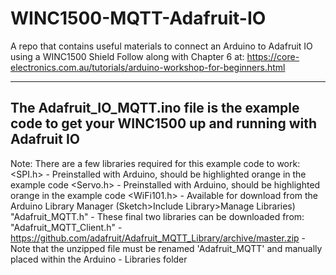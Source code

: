 # WINC1500-MQTT-Adafruit-IO
A repo that contains useful materials to connect an Arduino to Adafruit IO using a WINC1500 Shield
Follow along with Chapter 6 at: https://core-electronics.com.au/tutorials/arduino-workshop-for-beginners.html

----------------------------------------------------------------------------------------------------------
The Adafruit_IO_MQTT.ino file is the example code to get your WINC1500 up and running with Adafruit IO
----------------------------------------------------------------------------------------------------------

Note:
There are a few libraries required for this example code to work:
  <SPI.h>                     - Preinstalled with Arduino, should be highlighted orange in the example code 
  <Servo.h>                   - Preinstalled with Arduino, should be highlighted orange in the example code
  <WiFi101.h>                 - Available for download from the Arduino Library Manager (Sketch>Include Library>Manage Libraries)
  "Adafruit_MQTT.h"           - These final two libraries can be downloaded from:                                                         
  "Adafruit_MQTT_Client.h"    - https://github.com/adafruit/Adafruit_MQTT_Library/archive/master.zip
                              - Note that the unzipped file must be renamed 'Adafruit_MQTT' and manually placed within the Arduino
                              - Libraries folder
